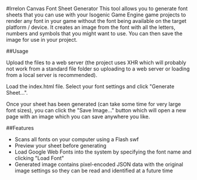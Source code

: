 #Irrelon Canvas Font Sheet Generator
This tool allows you to generate font sheets that you can use with your Isogenic Game Engine game
projects to render any font in your game without the font being available on the target platform / device.
It creates an image from the font with all the letters, numbers and symbols that you might want to use.
You can then save the image for use in your project.

##Usage

Upload the files to a web server (the project uses XHR which will probably not work from a standard file folder
so uploading to a web server or loading from a local server is recommended).

Load the index.html file. Select your font settings and click "Generate Sheet...".

Once your sheet has been generated (can take some time for very large font sizes), you can click the
"Save Image..." button which will open a new page with an image which you can save anywhere you like.

##Features

* Scans all fonts on your computer using a Flash swf
* Preview your sheet before generating
* Load Google Web Fonts into the system by specifying the font name and clicking "Load Font"
* Generated image contains pixel-encoded JSON data with the original image settings so they can be read and identified at a future time